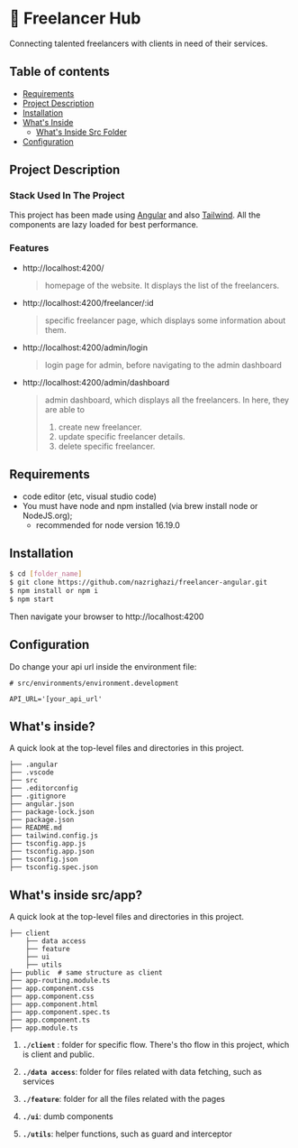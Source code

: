 # 🤖 Freelancer Hub

Connecting talented freelancers with clients in need of their services.

## Table of contents

- [Requirements](#requirements)
- [Project Description](#project-description)
- [Installation](#installation)
- [What's Inside](#whats-inside)
  - [What's Inside Src Folder](#whats-inside-1)
- [Configuration](#configuration)

## Project Description

### Stack Used In The Project

This project has been made using [Angular](https://angular.io/) and also [Tailwind](https://tailwindcss.com/). All the components are lazy loaded for best performance.

### Features

- http://localhost:4200/

  > homepage of the website. It displays the list of the freelancers.

- http://localhost:4200/freelancer/:id

  > specific freelancer page, which displays some information about them.

- http://localhost:4200/admin/login

  > login page for admin, before navigating to the admin dashboard

- http://localhost:4200/admin/dashboard

  > admin dashboard, which displays all the freelancers. In here, they are able to
  >
  > 1. create new freelancer.
  > 2. update specific freelancer details.
  > 3. delete specific freelancer.

## Requirements

- code editor (etc, visual studio code)
- You must have node and npm installed (via brew install node or NodeJS.org);
  - recommended for node version 16.19.0

## Installation

```bash
$ cd [folder_name]
$ git clone https://github.com/nazrighazi/freelancer-angular.git
$ npm install or npm i
$ npm start
```

Then navigate your browser to http://localhost:4200

## Configuration

Do change your api url inside the environment file:

```dosini
# src/environments/environment.development

API_URL='[your_api_url'
```

## What's inside?<a id="whats-inside">

A quick look at the top-level files and directories in this project.

```shell
├── .angular
├── .vscode
├── src
├── .editorconfig
├── .gitignore
├── angular.json
├── package-lock.json
├── package.json
├── README.md
├── tailwind.config.js
├── tsconfig.app.js
├── tsconfig.app.json
├── tsconfig.json
├── tsconfig.spec.json
```

## What's inside src/app? <a id="whats-inside-1">

A quick look at the top-level files and directories in this project.

```shell
├── client
	├── data access
	├── feature
	├── ui
	├── utils
├── public  # same structure as client
├── app-routing.module.ts
├── app.component.css
├── app.component.css
├── app.component.html
├── app.component.spec.ts
├── app.component.ts
├── app.module.ts
```

1. **`./client`** : folder for specific flow. There's tho flow in this project, which is client and public.

2. **`./data access`**: folder for files related with data fetching, such as services

3. **`./feature`**: folder for all the files related with the pages

4. **`./ui`**: dumb components

5. **`./utils`**: helper functions, such as guard and interceptor
